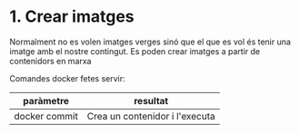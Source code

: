 # 1. Crear imatges

Normalment no es volen imatges verges sinó que el que es vol és tenir una imatge
amb el nostre contingut. Es poden crear imatges a partir de contenidors en marxa

Comandes docker fetes servir:

| paràmetre     | resultat                       |
| ------------- | ------------------------------ |
| docker commit | Crea un contenidor i l'executa |

